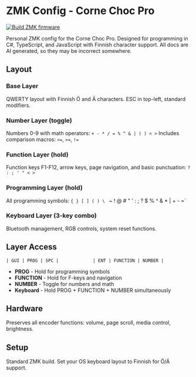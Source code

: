 # ZMK Config - Corne Choc Pro

[![Build ZMK firmware](https://github.com/mkajander/zmk-config/actions/workflows/build.yml/badge.svg?branch=main)](https://github.com/mkajander/zmk-config/actions/workflows/build.yml)

Personal ZMK config for the Corne Choc Pro. Designed for programming in C#, TypeScript, and JavaScript with Finnish character support.
All docs are AI generated, so they may be incorrect somewhere.

## Layout

### Base Layer
QWERTY layout with Finnish Ö and Ä characters. ESC in top-left, standard modifiers.

### Number Layer (toggle)
Numbers 0-9 with math operators: `+ - * / = % ^ & | ( ) < >`
Includes comparison macros: `<=`, `>=`, `!=`

### Function Layer (hold)
Function keys F1-F12, arrow keys, page navigation, and basic punctuation: `? : ; ' " < >`

### Programming Layer (hold)  
All programming symbols: `{ } [ ] ( ) \ ` ~ ! @ # " ' : ; ? $ % ^ & * | + - =`

### Keyboard Layer (3-key combo)
Bluetooth management, RGB controls, system reset functions.

## Layer Access

```
| GUI | PROG | SPC |             | ENT | FUNCTION | NUMBER |
```

- **PROG** - Hold for programming symbols
- **FUNCTION** - Hold for F-keys and navigation  
- **NUMBER** - Toggle for numbers and math
- **Keyboard** - Hold PROG + FUNCTION + NUMBER simultaneously

## Hardware

Preserves all encoder functions: volume, page scroll, media control, brightness.

## Setup

Standard ZMK build. Set your OS keyboard layout to Finnish for Ö/Ä support. 